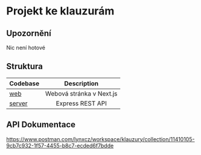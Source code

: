 # Projekt ke klauzurám

## Upozornění

Nic není hotové

## Struktura

| Codebase               |   Description    |
| :--------------------- | :--------------: |
| [web](web)             | Webová stránka v Next.js  |
| [server](server)       |     Express REST API     |

## API Dokumentace

https://www.postman.com/lynxcz/workspace/klauzury/collection/11410105-9cb7c932-1f57-4455-b8c7-ecded6f7bdde
